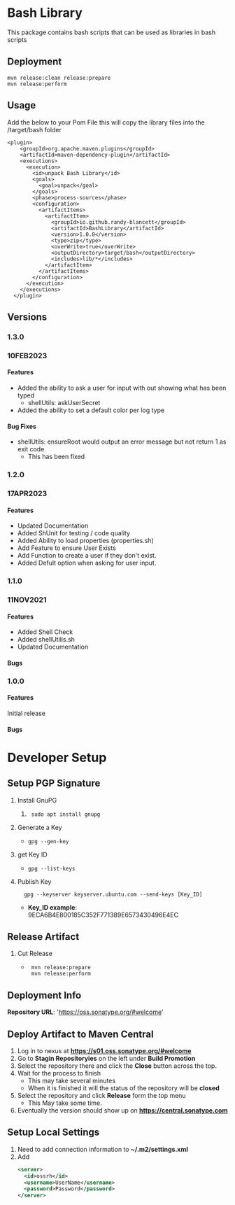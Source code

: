 # Bash Library
This package contains bash scripts that can be used as libraries in bash scripts

## Deployment
    mvn release:clean release:prepare
    mvn release:perform  
    
## Usage
Add the below to your Pom File this will copy the library files into the /target/bash folder

    <plugin>
        <groupId>org.apache.maven.plugins</groupId>
        <artifactId>maven-dependency-plugin</artifactId>
        <executions>
          <execution>
            <id>unpack Bash Library</id>
            <goals>
              <goal>unpack</goal>
            </goals>
            <phase>process-sources</phase>
            <configuration>
              <artifactItems>
                <artifactItem>
                  <groupId>io.github.randy-blancett</groupId>
                  <artifactId>BashLibrary</artifactId>
                  <version>1.0.0</version>
                  <type>zip</type>
                  <overWrite>true</overWrite>
                  <outputDirectory>target/bash</outputDirectory>
                  <includes>lib/*</includes>
                </artifactItem>
              </artifactItems>
            </configuration>
          </execution>
        </executions>
      </plugin>
      
## Versions
### 1.3.0
### 10FEB2023
#### Features
 * Added the ability to ask a user for input with out showing what has been typed
   * shellUtils: askUserSecret
 * Added the ability to set a default color per log type
#### Bug Fixes
  * shellUtils: ensureRoot would output an error message but not return 1 as exit code
    * This has been fixed

### 1.2.0
### 17APR2023
#### Features
 * Updated Documentation
 * Added ShUnit for testing / code quality
 * Added Ability to load properties (properties.sh)
 * Add Feature to ensure User Exists
 * Add Function to create a user if they don't exist.
 * Added Defult option when asking for user input.

### 1.1.0
### 11NOV2021
#### Features
 * Added Shell Check
 * Added shellUtilis.sh
 * Updated Documentation
 
#### Bugs
### 1.0.0
#### Features
Initial release
#### Bugs

# Developer Setup
## Setup PGP Signature
1) Install GnuPG
    1. ``` shell
        sudo apt install gnupg
        ```
2) Generate a Key
    * ``` shell
      gpg --gen-key
      ```
3) get Key ID
    * ``` shell
      gpg --list-keys
      ```
4) Publish Key
    ``` shell
      gpg --keyserver keyserver.ubuntu.com --send-keys [Key_ID]
    ```
    * **Key_ID example**: 9ECA6B4E800185C352F771389E6573430496E4EC
## Release Artifact
1) Cut Release
    * ``` shell
       mvn release:prepare
       mvn release:perform
      ```

## Deployment Info
**Repository URL**: 'https://oss.sonatype.org/#welcome'

## Deploy Artifact to Maven Central
1) Log in to nexus at **https://s01.oss.sonatype.org/#welcome**
2) Go to **Stagin Repositoryies** on the left under __Build Promotion__
3) Select the repository there and click the **Close** button across the top.
4) Wait for the process to finish
   * This may take several minutes
   * When it is finished it will the status of the repository will be __closed__
5) Select the repository and click **Release** form the top menu
   * This May take some time.
6) Eventually the version should show up on **https://central.sonatype.com**

## Setup Local Settings
1) Need to add connection information to __~/.m2/settings.xml__
2) Add
    ``` xml
    <server>
      <id>ossrh</id>
      <username>UserName</username>
      <password>Password</password>
    </server>
    ```